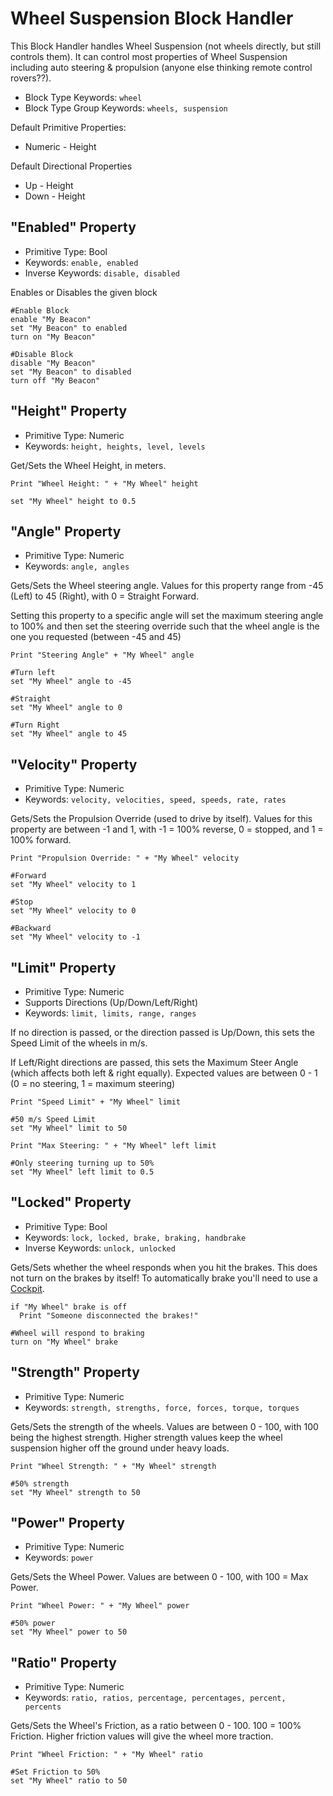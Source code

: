 ﻿# Wheel Suspension Block Handler
This Block Handler handles Wheel Suspension (not wheels directly, but still controls them).  It can control most properties of Wheel Suspension including auto steering & propulsion (anyone else thinking remote control rovers??).

* Block Type Keywords: ```wheel```
* Block Type Group Keywords: ```wheels, suspension```

Default Primitive Properties:
* Numeric - Height

Default Directional Properties
* Up - Height
* Down - Height

## "Enabled" Property
* Primitive Type: Bool
* Keywords: ```enable, enabled```
* Inverse Keywords: ```disable, disabled```

Enables or Disables the given block

```
#Enable Block
enable "My Beacon"
set "My Beacon" to enabled
turn on "My Beacon"

#Disable Block
disable "My Beacon"
set "My Beacon" to disabled
turn off "My Beacon"
```

## "Height" Property
* Primitive Type: Numeric
* Keywords: ```height, heights, level, levels```

Get/Sets the Wheel Height, in meters.

```
Print "Wheel Height: " + "My Wheel" height

set "My Wheel" height to 0.5
```

## "Angle" Property
* Primitive Type: Numeric
* Keywords: ```angle, angles```

Gets/Sets the Wheel steering angle. Values for this property range from -45 (Left) to 45 (Right), with 0 = Straight Forward.

Setting this property to a specific angle will set the maximum steering angle to 100% and then set the steering override such that the wheel angle is the one you requested (between -45 and 45)

```
Print "Steering Angle" + "My Wheel" angle

#Turn left
set "My Wheel" angle to -45

#Straight
set "My Wheel" angle to 0

#Turn Right
set "My Wheel" angle to 45
```

## "Velocity" Property
* Primitive Type: Numeric
* Keywords: ```velocity, velocities, speed, speeds, rate, rates```

Gets/Sets the Propulsion Override (used to drive by itself).  Values for this property are between -1 and 1, with -1 = 100% reverse, 0 = stopped, and 1 = 100% forward.

```
Print "Propulsion Override: " + "My Wheel" velocity

#Forward
set "My Wheel" velocity to 1

#Stop
set "My Wheel" velocity to 0

#Backward
set "My Wheel" velocity to -1
```

## "Limit" Property
* Primitive Type: Numeric
* Supports Directions (Up/Down/Left/Right)
* Keywords: ```limit, limits, range, ranges```

If no direction is passed, or the direction passed is Up/Down, this sets the Speed Limit of the wheels in m/s.

If Left/Right directions are passed, this sets the Maximum Steer Angle (which affects both left & right equally).  Expected values are between 0 - 1 (0 = no steering, 1 = maximum steering)


```
Print "Speed Limit" + "My Wheel" limit

#50 m/s Speed Limit
set "My Wheel" limit to 50

Print "Max Steering: " + "My Wheel" left limit

#Only steering turning up to 50%
set "My Wheel" left limit to 0.5
```

## "Locked" Property
* Primitive Type: Bool
* Keywords: ```lock, locked, brake, braking, handbrake```
* Inverse Keywords: ```unlock, unlocked```

Gets/Sets whether the wheel responds when you hit the brakes.  This does not turn on the brakes by itself!  To automatically brake you'll need to use a [Cockpit](https://spaceengineers.merlinofmines.com/EasyCommands/blockHandlers/cockpit "Cockpit Handler").

```
if "My Wheel" brake is off
  Print "Someone disconnected the brakes!"

#Wheel will respond to braking
turn on "My Wheel" brake
```

## "Strength" Property
* Primitive Type: Numeric
* Keywords: ```strength, strengths, force, forces, torque, torques```

Gets/Sets the strength of the wheels.  Values are between 0 - 100, with 100 being the highest strength.  Higher strength values keep the wheel suspension higher off the ground under heavy loads.

```
Print "Wheel Strength: " + "My Wheel" strength

#50% strength
set "My Wheel" strength to 50
```

## "Power" Property
* Primitive Type: Numeric
* Keywords: ```power```

Gets/Sets the Wheel Power.  Values are between 0 - 100, with 100 = Max Power.

```
Print "Wheel Power: " + "My Wheel" power

#50% power
set "My Wheel" power to 50
```

## "Ratio" Property
* Primitive Type: Numeric
* Keywords: ```ratio, ratios, percentage, percentages, percent, percents```

Gets/Sets the Wheel's Friction, as a ratio between 0 - 100.  100 = 100% Friction.  Higher friction values will give the wheel more traction.

```
Print "Wheel Friction: " + "My Wheel" ratio

#Set Friction to 50%
set "My Wheel" ratio to 50
```